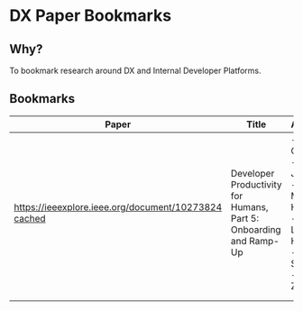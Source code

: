 # DX Paper Bookmarks

## Why?

To bookmark research around DX and Internal Developer Platforms.

## Bookmarks


| Paper                                         | Title                                                             | Authors                                                                                            |
|-----------------------------------------------|-------------------------------------------------------------------|----------------------------------------------------------------------------------------------------|
| https://ieeexplore.ieee.org/document/10273824<br> [cached](Developer_Productivity_for_Humans_Part_5_Onboarding_and_Ramp-Up.pdf) | Developer Productivity for Humans, Part 5: Onboarding and Ramp-Up | - Collin Green<br>- Ciera Jaspan<br>- Maggie Hodges<br>- Lanting He<br>- Demei Shen<br>- Nan Zhang |
|                                               |                                                                   |                                                                                                    |
|                                               |                                                                   |                                                                                                    |


